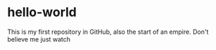 # hello-world
This is my first repository in GitHub, also the start of an empire. Don't believe me just watch

